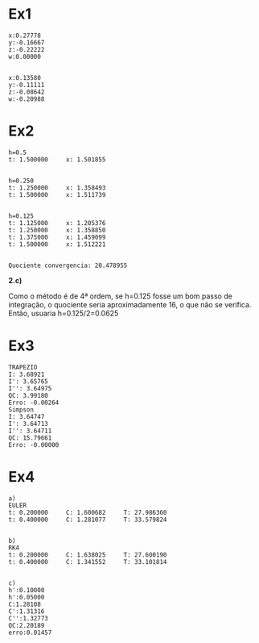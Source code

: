 # Ex1
```
x:0.27778
y:-0.16667
z:-0.22222
w:0.00000


x:0.13580
y:-0.11111
z:-0.08642
w:-0.20988
```
# Ex2
```
h=0.5
t: 1.500000     x: 1.501855


h=0.250
t: 1.250000     x: 1.358493
t: 1.500000     x: 1.511739


h=0.125
t: 1.125000     x: 1.205376
t: 1.250000     x: 1.358850
t: 1.375000     x: 1.459099
t: 1.500000     x: 1.512221


Quociente convergencia: 20.478955
```
**2.c)**

Como o método é de 4ª ordem, se h=0.125 fosse um bom passo de integração, o quociente seria aproximadamente 16, o que não se verifica.
Então, usuaria h=0.125/2=0.0625
# Ex3
```
TRAPEZIO
I: 3.68921
I': 3.65765
I'': 3.64975
QC: 3.99180
Erro: -0.00264
Simpson
I: 3.64747
I': 3.64713
I'': 3.64711
QC: 15.79661
Erro: -0.00000
```
# Ex4
```
a)
EULER
t: 0.200000     C: 1.600682     T: 27.986360
t: 0.400000     C: 1.281077     T: 33.579824


b)
RK4
t: 0.200000     C: 1.638025     T: 27.600190
t: 0.400000     C: 1.341552     T: 33.101814


c)
h':0.10000
h':0.05000
C:1.28108
C':1.31316
C'':1.32773
QC:2.20189
erro:0.01457
```